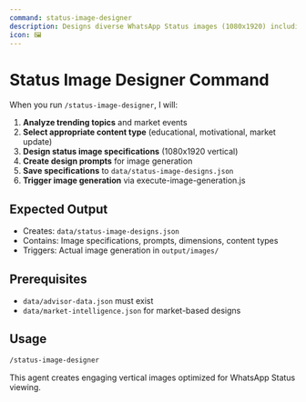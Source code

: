 ```yaml
---
command: status-image-designer
description: Designs diverse WhatsApp Status images (1080x1920) including educational content, animations, infographics, and market updates
icon: 🖼️
---
```


# Status Image Designer Command

When you run `/status-image-designer`, I will:

1. **Analyze trending topics** and market events
2. **Select appropriate content type** (educational, motivational, market update)
3. **Design status image specifications** (1080x1920 vertical)
4. **Create design prompts** for image generation
5. **Save specifications** to `data/status-image-designs.json`
6. **Trigger image generation** via execute-image-generation.js

## Expected Output

- Creates: `data/status-image-designs.json`
- Contains: Image specifications, prompts, dimensions, content types
- Triggers: Actual image generation in `output/images/`

## Prerequisites

- `data/advisor-data.json` must exist
- `data/market-intelligence.json` for market-based designs

## Usage

```bash
/status-image-designer
```

This agent creates engaging vertical images optimized for WhatsApp Status viewing.